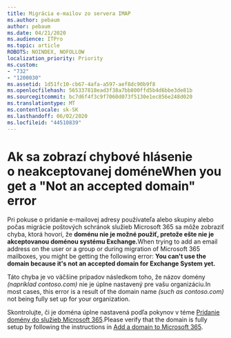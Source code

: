 ```yaml
---
title: Migrácia e-mailov zo servera IMAP
ms.author: pebaum
author: pebaum
ms.date: 04/21/2020
ms.audience: ITPro
ms.topic: article
ROBOTS: NOINDEX, NOFOLLOW
localization_priority: Priority
ms.custom:
- "732"
- "1200030"
ms.assetid: 1d51fc10-cb67-4afa-a597-aef8dc90b9f8
ms.openlocfilehash: 565337818ead3f38a7bb800ffd5b4d6bbe3de81b
ms.sourcegitcommit: bc7d6f4f3c9f7060d073f5130e1ec856e248d020
ms.translationtype: MT
ms.contentlocale: sk-SK
ms.lasthandoff: 06/02/2020
ms.locfileid: "44510839"
---
```

# <a name="when-you-get-a-not-an-accepted-domain-error"></a><span data-ttu-id="25b58-102">Ak sa zobrazí chybové hlásenie o neakceptovanej doméne</span><span class="sxs-lookup"><span data-stu-id="25b58-102">When you get a "Not an accepted domain" error</span></span>

<span data-ttu-id="25b58-103">Pri pokuse o pridanie e-mailovej adresy používateľa alebo skupiny alebo počas migrácie poštových schránok služieb Microsoft 365 sa môže zobraziť chyba, ktorá hovorí, že **doménu nie je možné použiť, pretože ešte nie je akceptovanou doménou systému Exchange.**</span><span class="sxs-lookup"><span data-stu-id="25b58-103">When trying to add an email address on the user or a group or during migration of Microsoft 365 mailboxes, you might be getting the following error: **You can't use the domain because it's not an accepted domain for Exchange System yet.**</span></span>
  
<span data-ttu-id="25b58-104">Táto chyba je vo väčšine prípadov následkom toho, že názov domény *(napríklad contoso.com)* nie je úplne nastavený pre vašu organizáciu.</span><span class="sxs-lookup"><span data-stu-id="25b58-104">In most cases, this error is a result of the domain name *(such as contoso.com)*  not being fully set up for your organization.</span></span>
  
<span data-ttu-id="25b58-105">Skontrolujte, či je doména úplne nastavená podľa pokynov v téme [Pridanie domény do služieb Microsoft 365](https://docs.microsoft.com/microsoft-365/admin/setup/add-domain).</span><span class="sxs-lookup"><span data-stu-id="25b58-105">Please verify that the domain is fully setup by following the instructions in [Add a domain to Microsoft 365](https://docs.microsoft.com/microsoft-365/admin/setup/add-domain).</span></span>
  